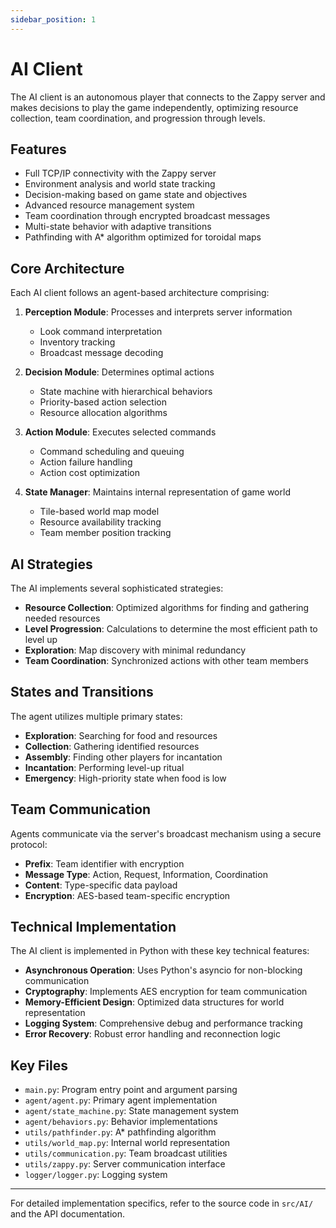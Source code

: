 ```yaml
---
sidebar_position: 1
---
```


# AI Client

The AI client is an autonomous player that connects to the Zappy server and makes decisions to play the game independently, optimizing resource collection, team coordination, and progression through levels.

## Features

- Full TCP/IP connectivity with the Zappy server
- Environment analysis and world state tracking
- Decision-making based on game state and objectives
- Advanced resource management system
- Team coordination through encrypted broadcast messages
- Multi-state behavior with adaptive transitions
- Pathfinding with A* algorithm optimized for toroidal maps

## Core Architecture

Each AI client follows an agent-based architecture comprising:

1. **Perception Module**: Processes and interprets server information
   - Look command interpretation
   - Inventory tracking
   - Broadcast message decoding

2. **Decision Module**: Determines optimal actions
   - State machine with hierarchical behaviors
   - Priority-based action selection
   - Resource allocation algorithms

3. **Action Module**: Executes selected commands
   - Command scheduling and queuing
   - Action failure handling
   - Action cost optimization

4. **State Manager**: Maintains internal representation of game world
   - Tile-based world map model
   - Resource availability tracking
   - Team member position tracking

## AI Strategies

The AI implements several sophisticated strategies:

- **Resource Collection**: Optimized algorithms for finding and gathering needed resources
- **Level Progression**: Calculations to determine the most efficient path to level up
- **Exploration**: Map discovery with minimal redundancy
- **Team Coordination**: Synchronized actions with other team members

## States and Transitions

The agent utilizes multiple primary states:

- **Exploration**: Searching for food and resources
- **Collection**: Gathering identified resources
- **Assembly**: Finding other players for incantation
- **Incantation**: Performing level-up ritual
- **Emergency**: High-priority state when food is low

## Team Communication

Agents communicate via the server's broadcast mechanism using a secure protocol:

- **Prefix**: Team identifier with encryption
- **Message Type**: Action, Request, Information, Coordination
- **Content**: Type-specific data payload
- **Encryption**: AES-based team-specific encryption

## Technical Implementation

The AI client is implemented in Python with these key technical features:

- **Asynchronous Operation**: Uses Python's asyncio for non-blocking communication
- **Cryptography**: Implements AES encryption for team communication
- **Memory-Efficient Design**: Optimized data structures for world representation
- **Logging System**: Comprehensive debug and performance tracking
- **Error Recovery**: Robust error handling and reconnection logic

## Key Files

- `main.py`: Program entry point and argument parsing
- `agent/agent.py`: Primary agent implementation
- `agent/state_machine.py`: State management system
- `agent/behaviors.py`: Behavior implementations
- `utils/pathfinder.py`: A* pathfinding algorithm
- `utils/world_map.py`: Internal world representation
- `utils/communication.py`: Team broadcast utilities
- `utils/zappy.py`: Server communication interface
- `logger/logger.py`: Logging system

---

For detailed implementation specifics, refer to the source code in `src/AI/` and the API documentation.
